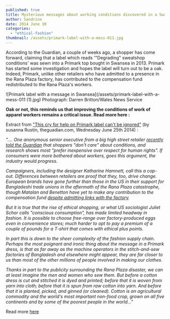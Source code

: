 ```yaml
---
published: true
title: Mysterious messages about working conditions discovered in a Swansea store...
author: Sandrine
date: 2014 June 30
categories:
  - "ethical-fashion"
thumbnail: /assets/primark-label-with-a-mess-011.jpg
---
```

According to the Guardian, a couple of weeks ago, a shopper has come forward, claiming that a label which reads '"Degrading" sweatshop conditions' was sewn into a Primark top bought in Swansea in 2013. Primark has started some investigation and hopes the label will turn out to be a oak. Indeed, Primark, unlike other retailers who have admitted to a presence in the Rana Plaza factory, has contributed to the compensation fund redistributed to the Rana Plaza's workers.

![Primark label with a message in Swansea](/assets/primark-label-with-a-mess-011 (1).jpg)
Photograph: Darren Britton/Wales News Service

**Oak or not, this reminds us that improving the conditions of work of apparel workers remains a critical issue. Read more here :**

Extract from ["This cry for help on Primark label can't be ignored"](http://www.theguardian.com/commentisfree/2014/jun/25/primark-label-swansea-textile-industry-rana-plaza) (by susanna Rustin, theguadian.com, Wednesday June 25th 2014) :

*".... One anonymous senior executive from a big high street retailer [recently told the Guardian](http://www.theguardian.com/world/2014/apr/19/rana-plaza-bangladesh-one-year-on) that shoppers "don't care" about conditions, and research shows most "prefer inexpensive over respect for human rights". If consumers were more bothered about workers, goes this argument, the industry would progress.*

*Campaigners, including the designer Katharine Hamnett, call this a cop-out. Differences between retailers are proof that they, too, drive change. European brands have gone further than those in the US in their support for Bangladeshi trade unions in the aftermath of the Rana Plaza catastrophe, though Matalan and Benetton have yet to make any contribution to the compensation fund [despite admitting links with the factory](http://www.theguardian.com/world/2014/jun/19/rana-plaza-uk-pressure-compensation-fund-victims).*

*But it is true that the rise of ethical shopping, or what US sociologist Juliet Schor calls "conscious consumption", has made limited headway in fashion. It is possible to choose free-range over factory-produced eggs even in convenience stores; much harder to opt to pay a premium of a couple of pounds for a T-shirt that comes with ethical plus points.*

*In part this is down to the sheer complexity of the fashion supply chain. Perhaps the most poignant and ironic thing about the message in a Primark dress, is that as far away as the machine operators in the stitch-and-sew factories of Bangladesh and elsewhere might appear, they are far closer to us than most of the other millions of people involved in making our clothes.*

*Thanks in part to the publicity surrounding the Rana Plaza disaster, we can at least imagine the men and women who sew them. But before a cotton dress is cut and stitched it is dyed and printed; before that it is woven from yarn into cloth; before that it is spun from raw cotton into yarn. And before that it is planted, picked, and ginned (or cleaned). Cotton is an agricultural commodity and the world's most important non-food crop, grown on all five continents and by some of the poorest people in the world..."*

Read more [here](http://www.southwales-eveningpost.co.uk/Primark-responds-Swansea-shopper-8217-s-forced/story-21282798-detail/story.html#FfcjdwTjiGfHzF3f.99)